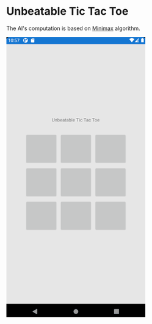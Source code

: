 # Unbeatable Tic Tac Toe

The AI's computation is based on [Minimax](https://en.wikipedia.org/wiki/Minimax) algorithm.

![](https://github.com/csp04/TicTacToe/blob/master/screenshots/tic-tac-toe.gif)
